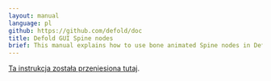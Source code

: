 ```yaml
---
layout: manual
language: pl
github: https://github.com/defold/doc
title: Defold GUI Spine nodes
brief: This manual explains how to use bone animated Spine nodes in Defold GUI scenes.
---
```


[Ta instrukcja została przeniesiona tutaj](/extension-spine).

